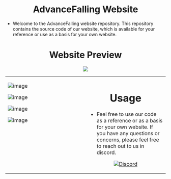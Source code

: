 <h1 align="center">AdvanceFalling Website</h1>

- Welcome to the AdvanceFalling website repository. This repository contains the source code of our website, which is available for your reference or use as a basis for your own website.






<h1 align="center">Website Preview</h1>

<p align="center">
  <a href="https://advancefalling.repl.co/" target="_blank" rel="noopener noreferrer">
    <img src="https://img.shields.io/badge/Live%20Demo-AdvanceFalling%20Website-blue?style=for-the-badge&logo=google-chrome&logoColor=white">
  </a>
</p>




<table><tr><td valign="top" width="50%">
  
![image](https://github.com/AdvanceFTeam/AdvanceFalling-Website/assets/101320329/c304f663-88f1-4e62-b378-c9afe9699277)

![image](https://github.com/AdvanceFTeam/AdvanceFalling-Website/assets/101320329/2025d2bf-51d4-4894-9932-a0c14e65f292)

![image](https://github.com/AdvanceFTeam/AdvanceFalling-Website/assets/101320329/aad48e7e-9c87-450b-b5e4-e96b3c55eb8d)

![image](https://github.com/AdvanceFTeam/AdvanceFalling-Website/assets/101320329/671bc53d-df5b-44b4-a996-788b370b3ff5)
</td><td valign="top" width="50%">
  
 <h1 align="center">Usage</h1> 
  
- Feel free to use our code as a reference or as a basis for your own website. If you have any questions or concerns, please feel free to reach out to us in discord.
  
<p align="center">
  <a href="https://discord.gg/MzeSqBBpCh"><img src="https://img.shields.io/badge/Join-Discord-7289DA?style=flat-square&logo=discord&logoColor=white" alt="Discord"></a>
</p> 


